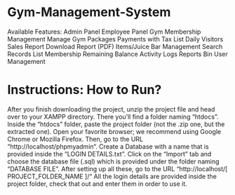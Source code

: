 # Gym-Management-System

Available Features:
Admin Panel
Employee Panel
Gym Membership Management
Manage Gym Packages
Payments with Tax
List Daily Visitors
Sales Report
Download Report (PDF)
Items/Juice Bar Management
Search Records
List Membership Remaining Balance
Activity Logs
Reports Bin
User Management

# Instructions: How to Run?

After you finish downloading the project, unzip the project file and head over to your XAMPP directory.
There you’ll find a folder naming “htdocs”.
Inside the “htdocs” folder, paste the project folder (not the .zip one, but the extracted one).
Open your favorite browser; we recommend using Google Chrome or Mozilla Firefox.
Then, go to the URL “http://localhost/phpmyadmin“.
Create a Database with a name that is provided inside the “LOGIN DETAILS.txt”.
Click on the “Import” tab and choose the database file (.sql) which is provided under the folder naming “DATABASE FILE”.
After setting up all these, go to the URL “http://localhost/[ PROJECT_FOLDER_NAME ]/“
All the login details are provided inside the project folder, check that out and enter them in order to use it.






